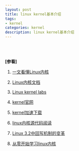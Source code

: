 ```yaml
---
layout: post
title: linux kernel基本介绍
tags:
- kernel
categories: kernel
description: linux kernel基本介绍
---
```




<!-- more -->


 





<br />
<br />

**[参看]**

1. [一文看懂Linux内核](http://www.360doc.com/content/19/1103/16/36367108_870849346.shtml)

2. [Linux内核文档](https://www.kernel.org/doc/)

3. [Linux kernel labs](https://linux-kernel-labs.github.io/refs/heads/master/lectures/fs.html#lecture-objectives)

4. [kernel官网](https://www.kernel.org/)

5. [kernel加速下载](http://ftp.sjtu.edu.cn/sites/ftp.kernel.org/pub/linux/kernel/)

6. [linux内核源代码阅读](https://elixir.bootlin.com/linux/v2.6.31-rc1/source/mm/pdflush.c)

7. [Linux 3.2中回写机制的变革](https://www.cnblogs.com/youngerchina/p/5624457.html)

8. [从零开始学习linux内核](https://www.zhihu.com/question/439985037)

<br />
<br />
<br />


